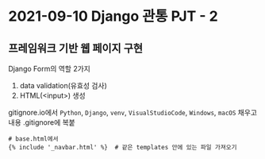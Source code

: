 # 2021-09-10 Django 관통 PJT - 2

## 프레임워크 기반 웹 페이지 구현



Django Form의 역할 2가지

1. data validation(유효성 검사)
2. HTML(\<input\>) 생성



gitignore.io에서 `Python`, `Django`, `venv`, `VisualStudioCode`, `Windows`, `macOS` 채우고 내용 .gitignore에 복붙



```django
# base.html에서
{% include '_navbar.html' %}  # 같은 templates 안에 있는 파일 가져오기
```

